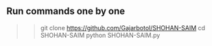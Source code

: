 
## Run commands one by one
>> git clone
https://github.com/Gajarbotol/SHOHAN-SAIM
>> cd SHOHAN-SAIM
>> python SHOHAN-SAIM.py

